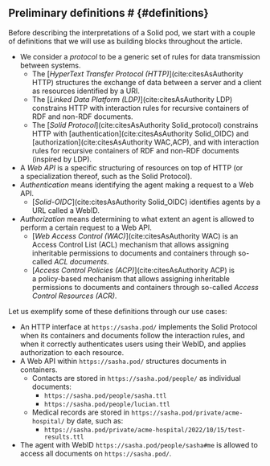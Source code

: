 ## Preliminary definitions # {#definitions}

Before describing the interpretations of a Solid pod,
we start with a couple of definitions that we will use as building blocks
throughout the article.

- We consider a <dfn id="dfn-protocol">protocol</dfn> to be
  a generic set of rules for data transmission between systems.
  - The [<dfn id="dfn-http">HyperText Transfer Protocol (HTTP)</dfn>](cite:citesAsAuthority HTTP)
    structures the exchange of data between a server and a client
    as resources identified by a URI.
  - The [<dfn id="dfn-ldp">Linked Data Platform (LDP)</dfn>](cite:citesAsAuthority LDP)
    constrains HTTP with interaction rules
    for recursive containers of RDF and non-RDF documents.
  - The [<dfn id="dfn-solid-protocol">Solid Protocol</dfn>](cite:citesAsAuthority Solid_protocol)
    constrains HTTP with [authentication](cite:citesAsAuthority Solid_OIDC)
    and [authorization](cite:citesAsAuthority WAC,ACP),
    and with interaction rules
    for recursive containers of RDF and non-RDF documents
    (inspired by LDP).
- A <dfn id="dfn-web-api">Web API</dfn> is a specific structuring of resources
  on top of HTTP (or a specialization thereof, such as the Solid Protocol).
- <dfn id="dfn-authentication">Authentication</dfn>
  means identifying the agent making a request to a Web API.
  - [<dfn id="dfn-solid-oidc">Solid-OIDC</dfn>](cite:citesAsAuthority Solid_OIDC)
    identifies agents by a URL called a WebID.
- <dfn id="dfn-authorization">Authorization</dfn>
  means determining to what extent an agent is allowed
  to perform a certain request to a Web API.
  - [<dfn id="dfn-wac">Web Access Control (WAC)</dfn>](cite:citesAsAuthority WAC)
    is an Access Control List (ACL) mechanism
    that allows assigning inheritable permissions to documents and containers
    through so-called _ACL documents_.
  - [<dfn id="dfn-acp">Access Control Policies (ACP)</dfn>](cite:citesAsAuthority ACP)
    is a policy-based mechanism
    that allows assigning inheritable permissions to documents and containers
    through so-called _Access Control Resources (ACR)_.

Let us exemplify some of these definitions through our use cases:

- An HTTP interface at `https://sasha.pod/` implements the Solid Protocol
  when its containers and documents follow the interaction rules,
  and when it correctly authenticates users
  using their WebID,
  and applies authorization to each resource.
- A Web API within `https://sasha.pod/` structures documents in containers.
  - Contacts are stored in `https://sasha.pod/people/`
  as individual documents:
    - `https://sasha.pod/people/sasha.ttl`
    - `https://sasha.pod/people/lucian.ttl`
  - Medical records are stored in `https://sasha.pod/private/acme-hospital/`
  by date, such as:
    - `https://sasha.pod/private/acme-hospital/2022/10/15/test-results.ttl`
- The agent with WebID `https://sasha.pod/people/sasha#me`
  is allowed to access all documents on `https://sasha.pod/`.
